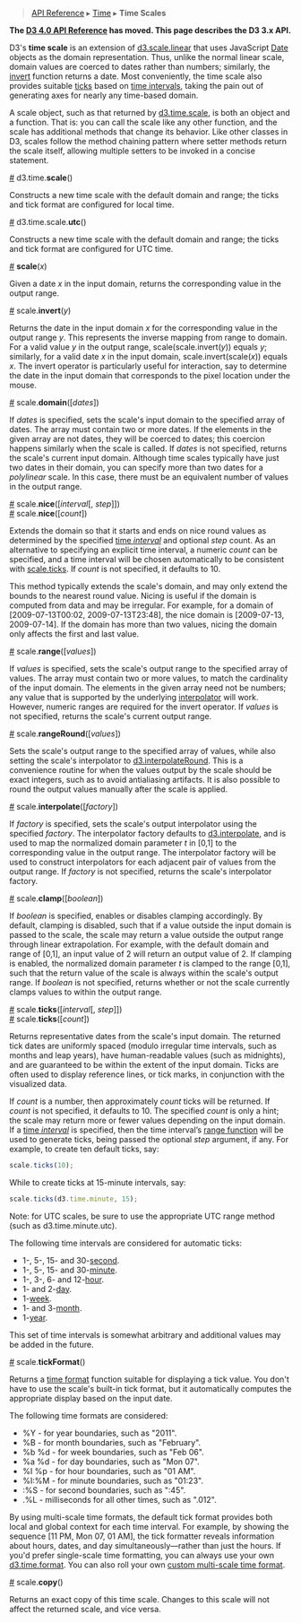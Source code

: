 > [API Reference](API-Reference.md) ▸ [Time](Time.md) ▸ **Time Scales**

**The [D3 4.0 API Reference](https://github.com/d3/d3/blob/master/API.md) has moved. This page describes the D3 3.x API.**

D3's **time scale** is an extension of [d3.scale.linear](Quantitative-Scales.md#linear) that uses JavaScript [Date](https://developer.mozilla.org/en/JavaScript/Reference/Global_Objects/Date) objects as the domain representation. Thus, unlike the normal linear scale, domain values are coerced to dates rather than numbers; similarly, the [invert](Time-Scales.md#invert) function returns a date. Most conveniently, the time scale also provides suitable [ticks](Time-Scales.md#ticks) based on [time intervals](Time-Intervals.md), taking the pain out of generating axes for nearly any time-based domain.

A scale object, such as that returned by [d3.time.scale](Time-Scales.md#scale), is both an object and a function. That is: you can call the scale like any other function, and the scale has additional methods that change its behavior. Like other classes in D3, scales follow the method chaining pattern where setter methods return the scale itself, allowing multiple setters to be invoked in a concise statement.

<a name="scale" href="Time-Scales.md#scale">#</a> d3.time.<b>scale</b>()

Constructs a new time scale with the default domain and range; the ticks and tick format are configured for local time.

<a name="utc" href="Time-Scales.md#utc">#</a> d3.time.scale.<b>utc</b>()

Constructs a new time scale with the default domain and range; the ticks and tick format are configured for UTC time.

<a name="_scale" href="Time-Scales.md#_scale">#</a> <b>scale</b>(<i>x</i>)

Given a date *x* in the input domain, returns the corresponding value in the output range.

<a name="invert" href="Time-Scales.md#invert">#</a> scale.<b>invert</b>(<i>y</i>)

Returns the date in the input domain *x* for the corresponding value in the output range *y*. This represents the inverse mapping from range to domain. For a valid value *y* in the output range, scale(scale.invert(*y*)) equals *y*; similarly, for a valid date *x* in the input domain, scale.invert(scale(*x*)) equals *x*. The invert operator is particularly useful for interaction, say to determine the date in the input domain that corresponds to the pixel location under the mouse.

<a name="domain" href="Time-Scales.md#domain">#</a> scale.<b>domain</b>([<i>dates</i>])

If *dates* is specified, sets the scale's input domain to the specified array of dates. The array must contain two or more dates. If the elements in the given array are not dates, they will be coerced to dates; this coercion happens similarly when the scale is called. If *dates* is not specified, returns the scale's current input domain. Although time scales typically have just two dates in their domain, you can specify more than two dates for a *polylinear* scale. In this case, there must be an equivalent number of values in the output range.

<a name="nice" href="#nice">#</a> scale.<b>nice</b>([<i>interval</i>[, <i>step</i>]])
<br><a name="nice" href="#nice">#</a> scale.<b>nice</b>([<i>count</i>])

Extends the domain so that it starts and ends on nice round values as determined by the specified [time *interval*](Time-Intervals.md) and optional *step* count. As an alternative to specifying an explicit time interval, a numeric *count* can be specified, and a time interval will be chosen automatically to be consistent with [scale.ticks](#ticks). If *count* is not specified, it defaults to 10.

This method typically extends the scale's domain, and may only extend the bounds to the nearest round value. Nicing is useful if the domain is computed from data and may be irregular. For example, for a domain of [2009-07-13T00:02, 2009-07-13T23:48], the nice domain is [2009-07-13, 2009-07-14]. If the domain has more than two values, nicing the domain only affects the first and last value.

<a name="range" href="Time-Scales.md#range">#</a> scale.<b>range</b>([<i>values</i>])

If *values* is specified, sets the scale's output range to the specified array of values. The array must contain two or more values, to match the cardinality of the input domain. The elements in the given array need not be numbers; any value that is supported by the underlying [interpolator](Time-Scales.md#interpolate) will work. However, numeric ranges are required for the invert operator. If *values* is not specified, returns the scale's current output range.

<a name="rangeRound" href="Time-Scales.md#rangeRound">#</a> scale.<b>rangeRound</b>([<i>values</i>])

Sets the scale's output range to the specified array of values, while also setting the scale's interpolator to [d3.interpolateRound](Transitions.md#d3_interpolateRound). This is a convenience routine for when the values output by the scale should be exact integers, such as to avoid antialiasing artifacts. It is also possible to round the output values manually after the scale is applied.

<a name="interpolate" href="Time-Scales.md#interpolate">#</a> scale.<b>interpolate</b>([<i>factory</i>])

If *factory* is specified, sets the scale's output interpolator using the specified *factory*. The interpolator factory defaults to [d3.interpolate](Transitions.md#d3_interpolate), and is used to map the normalized domain parameter *t* in [0,1] to the corresponding value in the output range. The interpolator factory will be used to construct interpolators for each adjacent pair of values from the output range. If *factory* is not specified, returns the scale's interpolator factory.

<a name="clamp" href="Time-Scales.md#clamp">#</a> scale.<b>clamp</b>([<i>boolean</i>])

If *boolean* is specified, enables or disables clamping accordingly. By default, clamping is disabled, such that if a value outside the input domain is passed to the scale, the scale may return a value outside the output range through linear extrapolation. For example, with the default domain and range of [0,1], an input value of 2 will return an output value of 2. If clamping is enabled, the normalized domain parameter *t* is clamped to the range [0,1], such that the return value of the scale is always within the scale's output range. If *boolean* is not specified, returns whether or not the scale currently clamps values to within the output range.

<a name="ticks" href="Time-Scales.md#ticks">#</a> scale.<b>ticks</b>([<i>interval</i>[, <i>step</i>]])
<br><a name="ticks" href="Time-Scales.md#ticks">#</a> scale.<b>ticks</b>([<i>count</i>])

Returns representative dates from the scale's input domain. The returned tick dates are uniformly spaced (modulo irregular time intervals, such as months and leap years), have human-readable values (such as midnights), and are guaranteed to be within the extent of the input domain. Ticks are often used to display reference lines, or tick marks, in conjunction with the visualized data.

If *count* is a number, then approximately *count* ticks will be returned. If *count* is not specified, it defaults to 10. The specified *count* is only a hint; the scale may return more or fewer values depending on the input domain. If a [time *interval*](Time-Intervals.md) is specified, then the time interval’s [range function](Time-Intervals.md#interval_range) will be used to generate ticks, being passed the optional *step* argument, if any. For example, to create ten default ticks, say:

```javascript
scale.ticks(10);
```

While to create ticks at 15-minute intervals, say:

```javascript
scale.ticks(d3.time.minute, 15);
```

Note: for UTC scales, be sure to use the appropriate UTC range method (such as d3.time.minute.utc).

The following time intervals are considered for automatic ticks:

* 1-, 5-, 15- and 30-[second](Time-Intervals.md#second).
* 1-, 5-, 15- and 30-[minute](Time-Intervals.md#minute).
* 1-, 3-, 6- and 12-[hour](Time-Intervals.md#hour).
* 1- and 2-[day](Time-Intervals.md#day).
* 1-[week](Time-Intervals.md#week).
* 1- and 3-[month](Time-Intervals.md#month).
* 1-[year](Time-Intervals.md#year).

This set of time intervals is somewhat arbitrary and additional values may be added in the future.

<a name="tickFormat" href="Time-Scales.md#tickFormat">#</a> scale.<b>tickFormat</b>()

Returns a [time format](Time-Formatting.md) function suitable for displaying a tick value. You don't have to use the scale's built-in tick format, but it automatically computes the appropriate display based on the input date.

The following time formats are considered:

* %Y - for year boundaries, such as "2011".
* %B - for month boundaries, such as "February".
* %b %d - for week boundaries, such as "Feb 06".
* %a %d - for day boundaries, such as "Mon 07".
* %I %p - for hour boundaries, such as "01 AM".
* %I:%M - for minute boundaries, such as "01:23".
* :%S - for second boundaries, such as ":45".
* .%L - milliseconds for all other times, such as ".012".

By using multi-scale time formats, the default tick format provides both local and global context for each time interval. For example, by showing the sequence [11 PM, Mon 07, 01 AM], the tick formatter reveals information about hours, dates, and day simultaneously—rather than just the hours. If you'd prefer single-scale time formatting, you can always use your own [d3.time.format](Time-Formatting.md). You can also roll your own [custom multi-scale time format](http://bl.ocks.org/mbostock/4149176).

<a name="copy" href="#copy">#</a> scale.<b>copy</b>()

Returns an exact copy of this time scale. Changes to this scale will not affect the returned scale, and vice versa.
